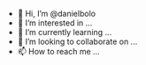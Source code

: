 - 👋 Hi, I’m @danielbolo
- 👀 I’m interested in ...
- 🌱 I’m currently learning ...
- 💞️ I’m looking to collaborate on ...
- 📫 How to reach me ...

<!---
danielbolo/danielbolo is a ✨ special ✨ repository because its `README.md` (this file) appears on your GitHub profile.
You can click the Preview link to take a look at your changes.
--->
